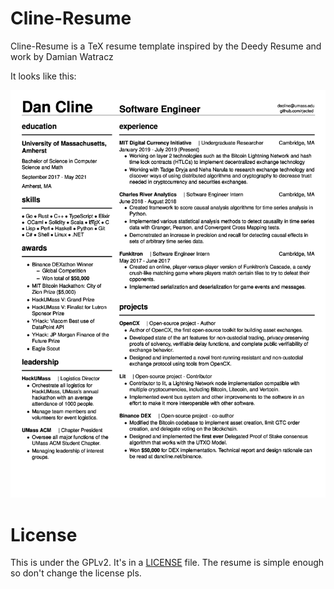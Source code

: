 # Cline-Resume
Cline-Resume is a TeX resume template inspired by the Deedy Resume and work by Damian Watracz

It looks like this:

![The resume, it looks cool](./exampleresume.png)

# License
This is under the GPLv2.
It's in a [LICENSE](./LICENSE) file.
The resume is simple enough so don't change the license pls.
